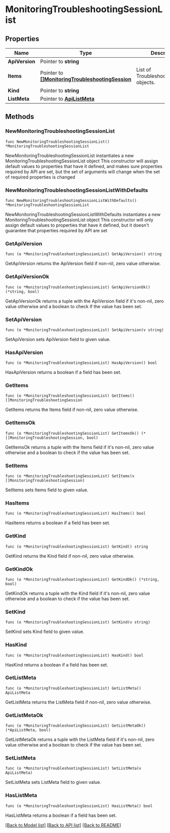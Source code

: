 # MonitoringTroubleshootingSessionList

## Properties

Name | Type | Description | Notes
------------ | ------------- | ------------- | -------------
**ApiVersion** | Pointer to **string** |  | [optional] 
**Items** | Pointer to [**[]MonitoringTroubleshootingSession**](MonitoringTroubleshootingSession.md) | List of TroubleshootingSession objects. | [optional] 
**Kind** | Pointer to **string** |  | [optional] 
**ListMeta** | Pointer to [**ApiListMeta**](apiListMeta.md) |  | [optional] 

## Methods

### NewMonitoringTroubleshootingSessionList

`func NewMonitoringTroubleshootingSessionList() *MonitoringTroubleshootingSessionList`

NewMonitoringTroubleshootingSessionList instantiates a new MonitoringTroubleshootingSessionList object
This constructor will assign default values to properties that have it defined,
and makes sure properties required by API are set, but the set of arguments
will change when the set of required properties is changed

### NewMonitoringTroubleshootingSessionListWithDefaults

`func NewMonitoringTroubleshootingSessionListWithDefaults() *MonitoringTroubleshootingSessionList`

NewMonitoringTroubleshootingSessionListWithDefaults instantiates a new MonitoringTroubleshootingSessionList object
This constructor will only assign default values to properties that have it defined,
but it doesn't guarantee that properties required by API are set

### GetApiVersion

`func (o *MonitoringTroubleshootingSessionList) GetApiVersion() string`

GetApiVersion returns the ApiVersion field if non-nil, zero value otherwise.

### GetApiVersionOk

`func (o *MonitoringTroubleshootingSessionList) GetApiVersionOk() (*string, bool)`

GetApiVersionOk returns a tuple with the ApiVersion field if it's non-nil, zero value otherwise
and a boolean to check if the value has been set.

### SetApiVersion

`func (o *MonitoringTroubleshootingSessionList) SetApiVersion(v string)`

SetApiVersion sets ApiVersion field to given value.

### HasApiVersion

`func (o *MonitoringTroubleshootingSessionList) HasApiVersion() bool`

HasApiVersion returns a boolean if a field has been set.

### GetItems

`func (o *MonitoringTroubleshootingSessionList) GetItems() []MonitoringTroubleshootingSession`

GetItems returns the Items field if non-nil, zero value otherwise.

### GetItemsOk

`func (o *MonitoringTroubleshootingSessionList) GetItemsOk() (*[]MonitoringTroubleshootingSession, bool)`

GetItemsOk returns a tuple with the Items field if it's non-nil, zero value otherwise
and a boolean to check if the value has been set.

### SetItems

`func (o *MonitoringTroubleshootingSessionList) SetItems(v []MonitoringTroubleshootingSession)`

SetItems sets Items field to given value.

### HasItems

`func (o *MonitoringTroubleshootingSessionList) HasItems() bool`

HasItems returns a boolean if a field has been set.

### GetKind

`func (o *MonitoringTroubleshootingSessionList) GetKind() string`

GetKind returns the Kind field if non-nil, zero value otherwise.

### GetKindOk

`func (o *MonitoringTroubleshootingSessionList) GetKindOk() (*string, bool)`

GetKindOk returns a tuple with the Kind field if it's non-nil, zero value otherwise
and a boolean to check if the value has been set.

### SetKind

`func (o *MonitoringTroubleshootingSessionList) SetKind(v string)`

SetKind sets Kind field to given value.

### HasKind

`func (o *MonitoringTroubleshootingSessionList) HasKind() bool`

HasKind returns a boolean if a field has been set.

### GetListMeta

`func (o *MonitoringTroubleshootingSessionList) GetListMeta() ApiListMeta`

GetListMeta returns the ListMeta field if non-nil, zero value otherwise.

### GetListMetaOk

`func (o *MonitoringTroubleshootingSessionList) GetListMetaOk() (*ApiListMeta, bool)`

GetListMetaOk returns a tuple with the ListMeta field if it's non-nil, zero value otherwise
and a boolean to check if the value has been set.

### SetListMeta

`func (o *MonitoringTroubleshootingSessionList) SetListMeta(v ApiListMeta)`

SetListMeta sets ListMeta field to given value.

### HasListMeta

`func (o *MonitoringTroubleshootingSessionList) HasListMeta() bool`

HasListMeta returns a boolean if a field has been set.


[[Back to Model list]](../README.md#documentation-for-models) [[Back to API list]](../README.md#documentation-for-api-endpoints) [[Back to README]](../README.md)


